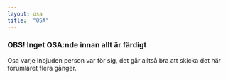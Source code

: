 ```yaml
---
layout: osa
title:  "OSA"
---
```


### OBS! Inget OSA:nde innan allt är färdigt

Osa varje inbjuden person var för sig, det går alltså bra att skicka det här forumläret flera gånger.
